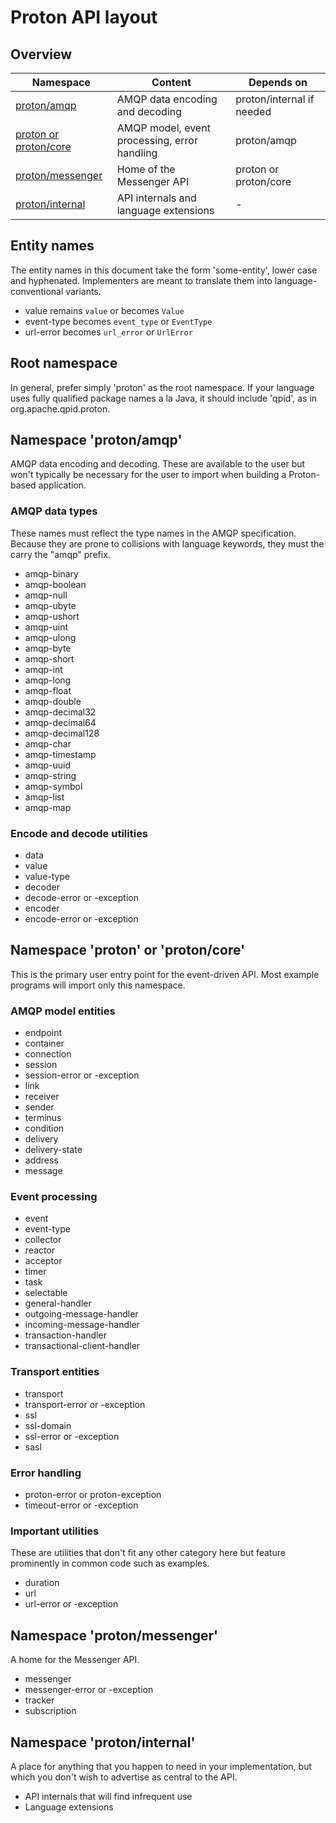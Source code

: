 # Proton API layout

## Overview

| Namespace                  | Content                                       | Depends on                   |
|----------------------------|-----------------------------------------------|------------------------------|
| [proton/amqp][1]           | AMQP data encoding and decoding               | proton/internal if needed    |
| [proton or proton/core][2] | AMQP model, event processing, error handling  | proton/amqp                  |
| [proton/messenger][3]      | Home of the Messenger API                     | proton or proton/core        |
| [proton/internal][4]       | API internals and language extensions         | -                            |

[1]: #namespace-protonamqp
[2]: #namespace-protoncore-or-proton
[3]: #namespace-protonmessenger
[4]: #namespace-protoninternal

## Entity names

The entity names in this document take the form 'some-entity', lower
case and hyphenated.  Implementers are meant to translate them into
language-conventional variants.

 - value remains `value` or becomes `Value`
 - event-type becomes `event_type` or `EventType`
 - url-error becomes `url_error` or `UrlError`

## Root namespace

In general, prefer simply 'proton' as the root namespace.  If your
language uses fully qualified package names a la Java, it should
include 'qpid', as in org.apache.qpid.proton.

## Namespace 'proton/amqp'

AMQP data encoding and decoding.  These are available to the user but
won't typically be necessary for the user to import when building a
Proton-based application.

### AMQP data types

These names must reflect the type names in the AMQP specification.
Because they are prone to collisions with language keywords, they must
the carry the "amqp" prefix.

<div class="four-column" markdown="1">

 - amqp-binary
 - amqp-boolean
 - amqp-null
 - amqp-ubyte
 - amqp-ushort
 - amqp-uint
 - amqp-ulong
 - amqp-byte
 - amqp-short
 - amqp-int
 - amqp-long
 - amqp-float
 - amqp-double
 - amqp-decimal32
 - amqp-decimal64
 - amqp-decimal128
 - amqp-char
 - amqp-timestamp
 - amqp-uuid
 - amqp-string
 - amqp-symbol
 - amqp-list
 - amqp-map

</div>

### Encode and decode utilities

<div class="two-column" markdown="1">

 - data
 - value
 - value-type
 - decoder
 - decode-error or -exception
 - encoder
 - encode-error or -exception

</div>

## Namespace 'proton' or 'proton/core'

This is the primary user entry point for the event-driven API.  Most
example programs will import only this namespace.

### AMQP model entities

<div class="four-column" markdown="1">

 - endpoint
 - container
 - connection
 - session
 - session-error or -exception
 - link
 - receiver
 - sender
 - terminus
 - condition
 - delivery
 - delivery-state
 - address
 - message

</div>

### Event processing

<div class="four-column" markdown="1">

 - event
 - event-type
 - collector
 - reactor
 - acceptor
 - timer
 - task
 - selectable
 - general-handler
 - outgoing-message-handler
 - incoming-message-handler
 - transaction-handler
 - transactional-client-handler

</div>

### Transport entities

<div class="two-column" markdown="1">

 - transport
 - transport-error or -exception
 - ssl
 - ssl-domain
 - ssl-error or -exception
 - sasl

</div>

### Error handling
 
 - proton-error or proton-exception
 - timeout-error or -exception

### Important utilities

These are utilities that don't fit any other category here but feature
prominently in common code such as examples.

 - duration
 - url
 - url-error or -exception

## Namespace 'proton/messenger'

A home for the Messenger API.

 - messenger
 - messenger-error or -exception
 - tracker
 - subscription

## Namespace 'proton/internal'

A place for anything that you happen to need in your implementation,
but which you don't wish to advertise as central to the API.

 - API internals that will find infrequent use
 - Language extensions
